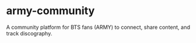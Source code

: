 # army-community
A community platform for BTS fans (ARMY) to connect, share content, and track discography.
